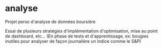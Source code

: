 # analyse
Projet perso d'analyse de données boursière

Essai de plusieurs stratégies d'implémentation d'optimisation, mise au point de dashboard, etc...
(En phase de tests et d'apprentissage, ex: bougies inutiles pour analyser de façon journalière un indice comme le S&P)
